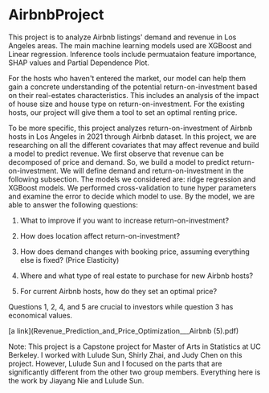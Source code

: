 # AirbnbProject

This project is to analyze Airbnb listings' demand and revenue in Los Angeles areas. The main machine learning models used are XGBoost and Linear regression. Inference tools include permuataion feature importance, SHAP values and Partial Dependence Plot.

For the hosts who haven't entered the market, our model can help them gain a concrete understanding of the potential return-on-investment based on their real-estates characteristics. This includes an analysis of the impact of house size and house type on return-on-investment. For the existing hosts, our project will give them a tool to set an optimal renting price. 

To be more specific, this project analyzes return-on-investment of Airbnb hosts in Los Angeles in 2021 through Airbnb dataset. In this project, we are researching on all the different covariates that may affect revenue and build a model to predict revenue. We first observe that revenue can be decomposed of price and demand. So, we build a model to predict return-on-investment. We will define demand and return-on-investment in the following subsection. The models we considered are: ridge regression and XGBoost models. We performed cross-validation to tune hyper parameters and examine the error to decide which model to use. By the model, we are able to answer the following questions: 

1. What to improve if you want to increase return-on-investment?

2. How does location affect return-on-investment?

3. How does demand changes with booking price, assuming everything else is fixed? (Price Elasticity)

4. Where and what type of real estate to purchase for new Airbnb hosts?

5. For current Airbnb hosts, how do they set an optimal price?

Questions 1, 2, 4, and 5 are crucial to investors while question 3 has economical values.

[a link](Revenue_Prediction_and_Price_Optimization___Airbnb (5).pdf)

Note: This project is a Capstone project for Master of Arts in Statistics at UC Berkeley. I worked with Lulude Sun, Shirly Zhai, and Judy Chen on this project. However, Lulude Sun and I focused on the parts that are significantly different from the other two group members. Everything here is the work by Jiayang Nie and Lulude Sun.
